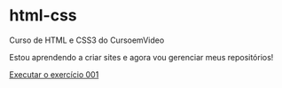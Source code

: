 # html-css
 Curso de HTML e CSS3 do CursoemVideo

 Estou aprendendo a criar sites e agora vou gerenciar meus repositórios!

 <a href="https://nithigale.github.io/html-css/exercicios/ex-001/index.html">Executar o exercício 001</a>